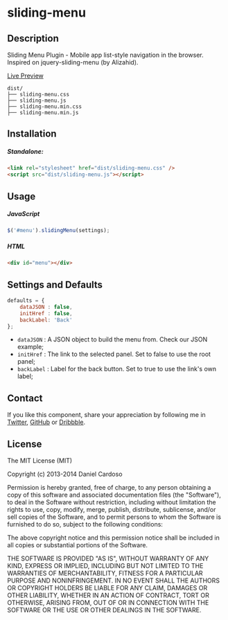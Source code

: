 sliding-menu
============

## Description
Sliding Menu Plugin - Mobile app list-style navigation in the browser.
Inspired on jquery-sliding-menu (by Alizahid).

[Live Preview](http://github.danielcardoso.net/sliding-menu/)

```
dist/
├── sliding-menu.css
├── sliding-menu.js
├── sliding-menu.min.css
├── sliding-menu.min.js
```

## Installation

##### Standalone:

```html
<link rel="stylesheet" href="dist/sliding-menu.css" />
<script src="dist/sliding-menu.js"></script>
```


## Usage
##### JavaScript
```js
$('#menu').slidingMenu(settings);
```

##### HTML
```html
<div id="menu"></div>
```

## Settings and Defaults

```js
defaults = {
    dataJSON : false,
    initHref : false,
    backLabel: 'Back'
};
```

- `dataJSON` : A JSON object to build the menu from. Check our JSON example;
- `initHref` : The link to the selected panel. Set to false to use the root panel;
- `backLabel` : Label for the back button. Set to true to use the link's own label;


## Contact

If you like this component, share your appreciation by following me in [Twitter](https://twitter.com/DanielCardoso), [GitHub](https://github.com/DanielCardoso) or [Dribbble](http://dribbble.com/DanielCardoso).

## License

The MIT License (MIT)

Copyright (c) 2013-2014 Daniel Cardoso

Permission is hereby granted, free of charge, to any person obtaining a copy of
this software and associated documentation files (the "Software"), to deal in
the Software without restriction, including without limitation the rights to
use, copy, modify, merge, publish, distribute, sublicense, and/or sell copies of
the Software, and to permit persons to whom the Software is furnished to do so,
subject to the following conditions:

The above copyright notice and this permission notice shall be included in all
copies or substantial portions of the Software.

THE SOFTWARE IS PROVIDED "AS IS", WITHOUT WARRANTY OF ANY KIND, EXPRESS OR
IMPLIED, INCLUDING BUT NOT LIMITED TO THE WARRANTIES OF MERCHANTABILITY, FITNESS
FOR A PARTICULAR PURPOSE AND NONINFRINGEMENT. IN NO EVENT SHALL THE AUTHORS OR
COPYRIGHT HOLDERS BE LIABLE FOR ANY CLAIM, DAMAGES OR OTHER LIABILITY, WHETHER
IN AN ACTION OF CONTRACT, TORT OR OTHERWISE, ARISING FROM, OUT OF OR IN
CONNECTION WITH THE SOFTWARE OR THE USE OR OTHER DEALINGS IN THE SOFTWARE.